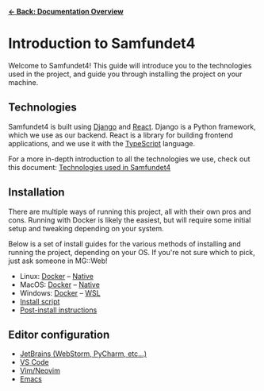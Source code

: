 [**&larr; Back: Documentation Overview**](../README.md#documentation-overview)

# Introduction to Samfundet4

Welcome to Samfundet4! This guide will introduce you to the technologies used in the project, and guide you through
installing the project on your machine.

## Technologies

Samfundet4 is built using [Django](https://www.djangoproject.com/) and [React](https://react.dev/). Django is a Python
framework, which we use as our backend. React is a library for building frontend applications, and we use it with
the [TypeScript](https://www.typescriptlang.org/) language.

For a more in-depth introduction to all the technologies we use, check out this
document: [Technologies used in Samfundet4](./technical/Samf4Tech.md)

## Installation

There are multiple ways of running this project, all with their own pros and cons. Running with
Docker is likely the easiest, but will require some initial setup and tweaking depending on your system.

Below is a set of install guides for the various methods of installing and running the project, depending on your OS. If
you're not sure which to pick, just ask someone in MG::Web!

- Linux: [Docker](./install/linux-docker.md) – [Native](./install/linux-native.md)
- MacOS: [Docker](./install/mac-docker.md) – [Native](./install/mac-native.md)
- Windows: [Docker](./install/windows-docker.md) – [WSL](./install/windows-wsl.md)
- [Install script](./install/install-script.md)
- [Post-install instructions](./install/post-install.md)

## Editor configuration

* [JetBrains (WebStorm, PyCharm, etc...)](./editors/jetbrains.md)
* [VS Code](./editors/vscode.md)
* [Vim/Neovim](./editors/vim.md)
* [Emacs](./editors/emacs.md)
